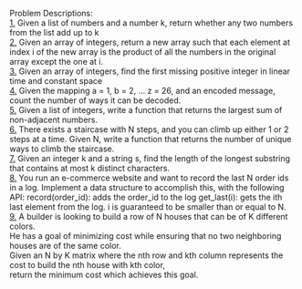 Problem Descriptions:<br />
[1.](Problem1/src/problem1/Problem1.java) Given a list of numbers and a number k, return whether any two numbers from the list add up to k
<br />[2.](Problem2/src/problem2/Problem2.java) Given an array of integers, return a new array such that each element at index i of the new array is the product of all the numbers in the original array except the one at i.
<br />[3.](Problem3/src/problem3/Problem3.java) Given an array of integers, find the first missing positive integer in linear time and constant space
<br />[4.](Problem4/src/problem4/Problem4.java) Given the mapping a = 1, b = 2, ... z = 26, and an encoded message, count the number of ways it can be decoded.
<br />[5.](Problem5/src/problem5/Problem5.java) Given a list of integers, write a function that returns the largest sum of non-adjacent numbers.
<br />[6.](Problem6/src/problem6/Problem6.java) There exists a staircase with N steps, and you can climb up either 1 or 2 steps at a time. Given N, write a function that returns the number of unique ways to climb the staircase.
<br />[7.](Problem7/src/problem7/Problem7.java) Given an integer k and a string s, find the length of the longest substring that contains at most k distinct characters.
<br />[8.](Problem8/src/problem8/Problem8.java) You run an e-commerce website and want to record the last N order ids in a log. Implement a data structure to accomplish this, with the following API:
	record(order_id): adds the order_id to the log
	get_last(i): gets the ith last element from the log. i is guaranteed to be smaller than or equal to N.
<br />[9.](Problem9/src/problem9/Problem9.java) A builder is looking to build a row of N houses that can be of K different colors. 
    <br />He has a goal of minimizing cost while ensuring that no two neighboring houses are of the same color.
    <br />Given an N by K matrix where the nth row and kth column represents the cost to build the nth house with kth color, 
    <br />return the minimum cost which achieves this goal.
